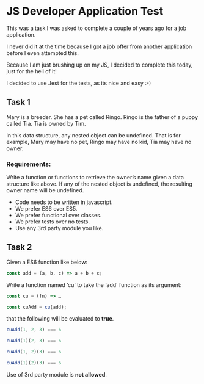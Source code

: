 # JS Developer Application Test

This was a task I was asked to complete a couple of years ago for a job application.

I never did it at the time because I got a job offer from another application before I even attempted this.

Because I am just brushing up on my JS, I decided to complete this today, just for the hell of it!

I decided to use Jest for the tests, as its nice and easy :-)

## Task 1

Mary is a breeder. She has a pet called Ringo. Ringo is the father of a puppy called Tia. Tia is owned by Tim.

In this data structure, any nested object can be undefined. That is for example, Mary may have no pet, Ringo may have no kid, Tia may have no owner.

### Requirements:

Write a function or functions to retrieve the owner’s name given a data structure like above.
If any of the nested object is undefined, the resulting owner name will be undefined.

- Code needs to be written in javascript.
- We prefer ES6 over ES5.
- We prefer functional over classes.
- We prefer tests over no tests.
- Use any 3rd party module you like.

## Task 2

Given a ES6 function like below:

```js
const add = (a, b, c) => a + b + c;
```

Write a function named ‘cu’ to take the ‘add’ function as its argument:
```js
const cu = (fn) => …

const cuAdd = cu(add);
```

that the following will be evaluated to **true**.

```js
cuAdd(1, 2, 3) === 6

cuAdd(1)(2, 3) === 6

cuAdd(1, 2)(3) === 6

cuAdd(1)(2)(3) === 6
```
Use of 3rd party module is **not allowed**.
